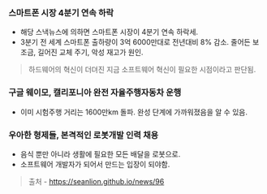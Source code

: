### 스마트폰 시장 4분기 연속 하락

* 해당 스낵뉴스에 의하면 스마트폰 시장이 4분기 연속 하락세.
* 3분기 전 세계 스마트폰 출하량이 3억 6000만대로 전년대비 8% 감소.
  줄어든 보조금, 길어진 교체 주기, 악성 재고가 원인.
> 하드웨어의 혁신이 더뎌진 지금 소프트웨어 혁신이 필요한 시점이라고 판단됨.

### 구글 웨이모, 캘리포니아 완전 자율주행자동차 운행

* 이미 시험주행 거리는 1600만km 돌파.
  완성 단계에 가까워졌음을 알 수 있음.

### 우아한 형제들, 본격적인 로봇개발 인력 채용

* 음식 뿐만 아니라 생활에 필요한 모든 배달을 로봇으로.
* 소프트웨어 개발자가 되어서 만드는 입장이 되야함. 

> 출처 - https://seanlion.github.io/news/96
